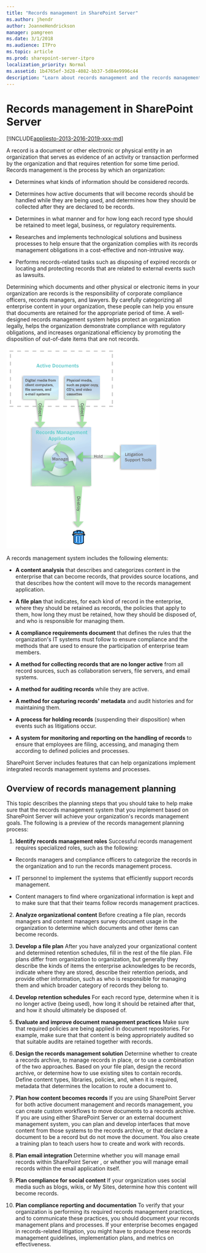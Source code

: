 ```yaml
---
title: "Records management in SharePoint Server"
ms.author: jhendr
author: JoanneHendrickson
manager: pamgreen
ms.date: 3/1/2018
ms.audience: ITPro
ms.topic: article
ms.prod: sharepoint-server-itpro
localization_priority: Normal
ms.assetid: 1b4765ef-3d28-4082-bb37-5d84e9996c44
description: "Learn about records management and the records management planning process in SharePoint Server."
---
```


# Records management in SharePoint Server

[!INCLUDE[appliesto-2013-2016-2019-xxx-md](../includes/appliesto-2013-2016-2019-xxx-md.md)] 
  
A record is a document or other electronic or physical entity in an organization that serves as evidence of an activity or transaction performed by the organization and that requires retention for some time period. Records management is the process by which an organization: 
  
- Determines what kinds of information should be considered records.
    
- Determines how active documents that will become records should be handled while they are being used, and determines how they should be collected after they are declared to be records.
    
- Determines in what manner and for how long each record type should be retained to meet legal, business, or regulatory requirements.
    
- Researches and implements technological solutions and business processes to help ensure that the organization complies with its records management obligations in a cost-effective and non-intrusive way.
    
- Performs records-related tasks such as disposing of expired records or locating and protecting records that are related to external events such as lawsuits.
    
Determining which documents and other physical or electronic items in your organization are records is the responsibility of corporate compliance officers, records managers, and lawyers. By carefully categorizing all enterprise content in your organization, these people can help you ensure that documents are retained for the appropriate period of time. A well-designed records management system helps protect an organization legally, helps the organization demonstrate compliance with regulatory obligations, and increases organizational efficiency by promoting the disposition of out-of-date items that are not records.
  
![Elements of a records management system](../media/RM_Elements_ZA10062703.gif)
  
A records management system includes the following elements:
  
- **A content analysis** that describes and categorizes content in the enterprise that can become records, that provides source locations, and that describes how the content will move to the records management application. 
    
- **A file plan** that indicates, for each kind of record in the enterprise, where they should be retained as records, the policies that apply to them, how long they must be retained, how they should be disposed of, and who is responsible for managing them. 
    
- **A compliance requirements document** that defines the rules that the organization's IT systems must follow to ensure compliance and the methods that are used to ensure the participation of enterprise team members. 
    
- **A method for collecting records that are no longer active** from all record sources, such as collaboration servers, file servers, and email systems. 
    
- **A method for auditing records** while they are active. 
    
- **A method for capturing records' metadata** and audit histories and for maintaining them. 
    
- **A process for holding records** (suspending their disposition) when events such as litigations occur. 
    
- **A system for monitoring and reporting on the handling of records** to ensure that employees are filing, accessing, and managing them according to defined policies and processes. 
    
SharePoint Server includes features that can help organizations implement integrated records management systems and processes.
  
## Overview of records management planning
<a name="section2"> </a>

This topic describes the planning steps that you should take to help make sure that the records management system that you implement based on SharePoint Server will achieve your organization's records management goals. The following is a preview of the records management planning process:
  
1. **Identify records management roles** Successful records management requires specialized roles, such as the following: 
    
  - Records managers and compliance officers to categorize the records in the organization and to run the records management process.
    
  - IT personnel to implement the systems that efficiently support records management.
    
  - Content managers to find where organizational information is kept and to make sure that that their teams follow records management practices.
    
2. **Analyze organizational content** Before creating a file plan, records managers and content managers survey document usage in the organization to determine which documents and other items can become records. 
    
3. **Develop a file plan** After you have analyzed your organizational content and determined retention schedules, fill in the rest of the file plan. File plans differ from organization to organization, but generally they describe the kinds of items the enterprise acknowledges to be records, indicate where they are stored, describe their retention periods, and provide other information, such as who is responsible for managing them and which broader category of records they belong to. 
    
4. **Develop retention schedules** For each record type, determine when it is no longer active (being used), how long it should be retained after that, and how it should ultimately be disposed of. 
    
5. **Evaluate and improve document management practices** Make sure that required policies are being applied in document repositories. For example, make sure that that content is being appropriately audited so that suitable audits are retained together with records. 
    
6. **Design the records management solution** Determine whether to create a records archive, to manage records in place, or to use a combination of the two approaches. Based on your file plan, design the record archive, or determine how to use existing sites to contain records. Define content types, libraries, policies, and, when it is required, metadata that determines the location to route a document to. 
    
7. **Plan how content becomes records** If you are using SharePoint Server for both active document management and records management, you can create custom workflows to move documents to a records archive. If you are using either SharePoint Server or an external document management system, you can plan and develop interfaces that move content from those systems to the records archive, or that declare a document to be a record but do not move the document. You also create a training plan to teach users how to create and work with records. 
    
8. **Plan email integration** Determine whether you will manage email records within SharePoint Server , or whether you will manage email records within the email application itself. 
    
9. **Plan compliance for social content** If your organization uses social media such as blogs, wikis, or My Sites, determine how this content will become records. 
    
10. **Plan compliance reporting and documentation** To verify that your organization is performing its required records management practices, and to communicate these practices, you should document your records management plans and processes. If your enterprise becomes engaged in records-related litigation, you might have to produce these records management guidelines, implementation plans, and metrics on effectiveness. 
    


